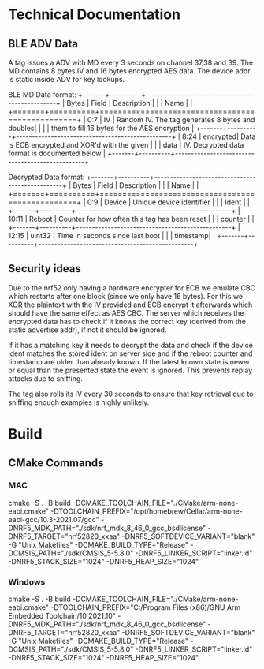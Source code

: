 # Technical Documentation

## BLE ADV Data

A tag issues a ADV with MD every 3 seconds on channel 37,38 and 39. The MD contains 8 bytes IV and 16 bytes encrypted AES data. The device addr is static inside ADV for key lookups.

BLE MD Data format:
+-------+----------+-------------------------------------------------+
| Bytes |   Field  |                   Description                   |
|       |   Name   |                                                 |
+=======+==========+=================================================+
|  0:7  |    IV    | Random IV. The tag generates 8 bytes and doubles|
|       |          | them to fill 16 bytes for the AES encryption    |
+-------+----------+-------------------------------------------------+
|  8:24 | encrypted| Data is ECB encrypted and XOR'd with the given  |
|       | data     | IV. Decrypted data format is documented below   |
+-------+----------+-------------------------------------------------+

Decrypted Data format:
+-------+----------+-------------------------------------------------+
| Bytes |   Field  |                   Description                   |
|       |   Name   |                                                 |
+=======+==========+=================================================+
|  0:9  | Device   | Unique device identifier                        |
|       | Ident    |                                                 |
+-------+----------+-------------------------------------------------+
| 10:11 | Reboot   | Counter for how often this tag has been reset   |
|       | counter  |                                                 |
+-------+----------+-------------------------------------------------+
| 12:15 | uint32   | Time in seconds since last boot                 |
|       | timestamp|                                                 |
+-------+----------+-------------------------------------------------+

## Security ideas

Due to the nrf52 only having a hardware encrypter for ECB we emulate CBC which restarts after one block (since we only have 16 bytes). 
For this we XOR the plaintext with the IV provided and ECB encrypt it afterwards which should have the same effect as AES CBC. The server which
receives the encrypted data has to check if it knows the correct key (derived from the static advertise addr), if not it should be ignored.

If it has a matching key it needs to decrypt the data and check if the device ident matches the stored ident on server side and if the reboot counter 
and timestamp are older than already known. If the latest known state is newer or equal than the presented state the event is ignored. This prevents
replay attacks due to sniffing.

The tag also rolls its IV every 30 seconds to ensure that key retrieval due to sniffing enough examples is highly unlikely.

# Build

## CMake Commands

### MAC
cmake -S . -B build -DCMAKE_TOOLCHAIN_FILE="./CMake/arm-none-eabi.cmake" -DTOOLCHAIN_PREFIX="/opt/homebrew/Cellar/arm-none-eabi-gcc/10.3-2021.07/gcc" -DNRF5_MDK_PATH="./sdk/nrf_mdk_8_46_0_gcc_bsdlicense" -DNRF5_TARGET="nrf52820_xxaa" -DNRF5_SOFTDEVICE_VARIANT="blank" -G "Unix Makefiles" -DCMAKE_BUILD_TYPE="Release" -DCMSIS_PATH="./sdk/CMSIS_5-5.8.0"  -DNRF5_LINKER_SCRIPT="linker.ld" -DNRF5_STACK_SIZE="1024" -DNRF5_HEAP_SIZE="1024"

### Windows
cmake -S . -B build -DCMAKE_TOOLCHAIN_FILE="./CMake/arm-none-eabi.cmake" -DTOOLCHAIN_PREFIX="C:/Program Files (x86)/GNU Arm Embedded Toolchain/10 2021.10" -DNRF5_MDK_PATH="./sdk/nrf_mdk_8_46_0_gcc_bsdlicense" -DNRF5_TARGET="nrf52820_xxaa" -DNRF5_SOFTDEVICE_VARIANT="blank" -G "Unix Makefiles" -DCMAKE_BUILD_TYPE="Release" -DCMSIS_PATH="./sdk/CMSIS_5-5.8.0"  -DNRF5_LINKER_SCRIPT="linker.ld" -DNRF5_STACK_SIZE="1024" -DNRF5_HEAP_SIZE="1024"